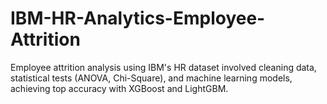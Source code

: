# IBM-HR-Analytics-Employee-Attrition
Employee attrition analysis using IBM's HR dataset involved cleaning data, statistical tests (ANOVA, Chi-Square), and machine learning models, achieving top accuracy with XGBoost and LightGBM.
